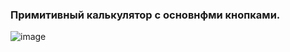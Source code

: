 ### Примитивный калькулятор с основнфми кнопками.
![image](https://github.com/user-attachments/assets/dbcdc2f9-db8c-4ca9-9689-80d935a21f61)
